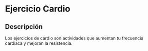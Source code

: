 # Ejercicio Cardio

## Descripción

Los ejercicios de cardio son actividades que aumentan tu frecuencia cardíaca y mejoran la resistencia.
